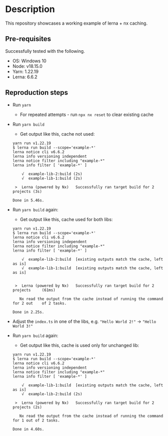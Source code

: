 # Description

This repository showcases a working example of lerna + nx caching.

## Pre-requisites

Successfully tested with the following.

- OS: Windows 10
- Node: v18.15.0
- Yarn: 1.22.19
- Lerna: 6.6.2

## Reproduction steps

- Run `yarn`
  - For repeated attempts - run `npx nx reset` to clear existing cache
- Run `yarn build`

  - Get output like this, cache not used:

  ```
  yarn run v1.22.19
  $ lerna run build --scope='example-*'
  lerna notice cli v6.6.2
  lerna info versioning independent
  lerna notice filter including "example-*"
  lerna info filter [ 'example-*' ]

      √  example-lib-2:build (2s)
      √  example-lib-1:build (2s)

   >  Lerna (powered by Nx)   Successfully ran target build for 2 projects (3s)

  Done in 5.46s.
  ```

- Run `yarn build` again:

  - Get output like this, cache used for both libs:

  ```
  yarn run v1.22.19
  $ lerna run build --scope='example-*'
  lerna notice cli v6.6.2
  lerna info versioning independent
  lerna notice filter including "example-*"
  lerna info filter [ 'example-*' ]

      √  example-lib-2:build  [existing outputs match the cache, left as is]
      √  example-lib-1:build  [existing outputs match the cache, left as is]


   >  Lerna (powered by Nx)   Successfully ran target build for 2 projects     (61ms)

     Nx read the output from the cache instead of running the command for 2 out    of 2 tasks.

  Done in 2.25s.
  ```

- Adjust the `index.ts` in one of the libs, e.g. `"Hello World 2!"` -> `"Hello World 3!"`
- Run `yarn build` again:

  - Get output like this, cache is used only for unchanged lib:

  ```
  yarn run v1.22.19
  $ lerna run build --scope='example-*'
  lerna notice cli v6.6.2
  lerna info versioning independent
  lerna notice filter including "example-*"
  lerna info filter [ 'example-*' ]

      √  example-lib-1:build  [existing outputs match the cache, left as is]
      √  example-lib-2:build (2s)

   >  Lerna (powered by Nx)   Successfully ran target build for 2 projects (2s)

     Nx read the output from the cache instead of running the command for 1 out of 2 tasks.

  Done in 4.60s.
  ```

